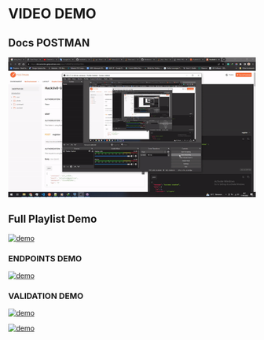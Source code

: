 # VIDEO DEMO

## Docs POSTMAN

[![demo](./docs.gif)](https://documenter.getpostman.com/view/12984874/2s93XyU3Xm)

## Full Playlist Demo

[![demo](https://img.youtube.com/vi/sNGbMQrDcBc/0.jpg)](https://www.youtube.com/playlist?list=PLxHiDKxGveYWbzLHLQsIoAV8YoETqS1y-)

### ENDPOINTS DEMO

[![demo](https://img.youtube.com/vi/sNGbMQrDcBc/0.jpg)](https://www.youtube.com/watch?v=sNGbMQrDcBc)

### VALIDATION DEMO

[![demo](https://img.youtube.com/vi/xJoHNK2-VAA/0.jpg)](https://www.youtube.com/watch?v=xJoHNK2-VAA)

[![demo](https://img.youtube.com/vi/pxbD6B7mS1I/0.jpg)](https://www.youtube.com/watch?v=pxbD6B7mS1I)
